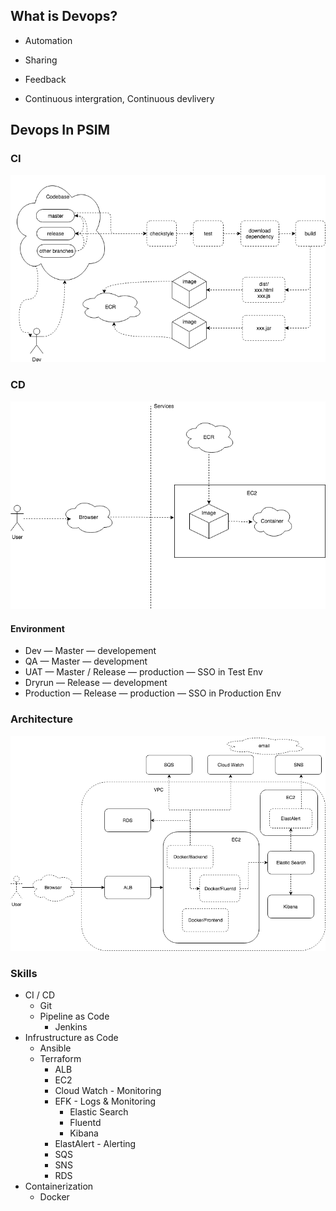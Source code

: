 ## What is Devops?

- Automation

- Sharing

- Feedback

- Continuous intergration, Continuous devlivery

  

## Devops In PSIM

### CI

![CI](images/CI.png)

### CD

![CD](images/CD.png)

#### Environment

- Dev — Master — developement 
- QA — Master — development
- UAT — Master / Release — production — SSO in Test Env
- Dryrun — Release — development
- Production — Release — production — SSO in Production Env

### Architecture

![Architecture](images/Architecture.png)



### Skills

- CI / CD
  - Git
  - Pipeline as Code
    - Jenkins
- Infrustructure as Code
  - Ansible
  - Terraform
    - ALB
    - EC2
    - Cloud Watch - Monitoring
    - EFK - Logs & Monitoring
      - Elastic Search
      - Fluentd
      - Kibana
    - ElastAlert - Alerting
    - SQS
    - SNS
    - RDS
- Containerization
  - Docker
